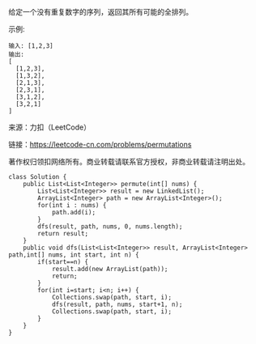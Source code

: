 给定一个没有重复数字的序列，返回其所有可能的全排列。

示例:
```
输入: [1,2,3]
输出:
[
  [1,2,3],
  [1,3,2],
  [2,1,3],
  [2,3,1],
  [3,1,2],
  [3,2,1]
]
```

来源：力扣（LeetCode）

链接：https://leetcode-cn.com/problems/permutations

著作权归领扣网络所有。商业转载请联系官方授权，非商业转载请注明出处。

```
class Solution {
    public List<List<Integer>> permute(int[] nums) {
        List<List<Integer>> result = new LinkedList();
        ArrayList<Integer> path = new ArrayList<Integer>();
        for(int i : nums) {
            path.add(i);
        }
        dfs(result, path, nums, 0, nums.length);
        return result;
    }
    public void dfs(List<List<Integer>> result, ArrayList<Integer> path,int[] nums, int start, int n) {
        if(start==n) {
            result.add(new ArrayList(path));
            return;
        }
        for(int i=start; i<n; i++) {
            Collections.swap(path, start, i);
            dfs(result, path, nums, start+1, n);
            Collections.swap(path, start, i);
        }
    }
}
```